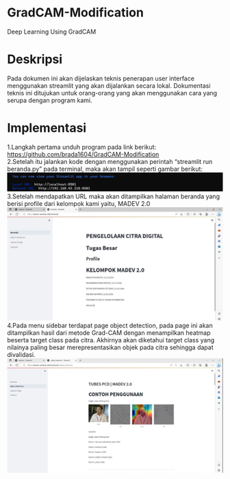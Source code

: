 # GradCAM-Modification
 Deep Learning Using GradCAM

# Deskripsi
 Pada dokumen ini akan dijelaskan teknis penerapan user interface menggunakan streamlit yang akan dijalankan secara lokal. Dokumentasi teknis ini ditujukan untuk orang-orang yang akan menggunakan cara yang serupa dengan program kami. 

# Implementasi 
 1.Langkah pertama unduh program pada link berikut:   
    https://github.com/brada1604/GradCAM-Modification    
 2.Setelah itu jalankan kode dengan menggunakan perintah “streamlit run beranda.py” pada terminal, maka akan tampil seperti gambar berikut:    
      ![ss_cmd.png](assets/ss_cmd.png)  
 3.Setelah mendapatkan URL maka akan ditampilkan halaman beranda yang berisi profile dari kelompok kami yaitu, MADEV 2.0
      ![beranda.jpg](assets/beranda.jpg)  
 4.Pada menu sidebar terdapat page object detection, pada page ini akan ditampilkan hasil dari metode Grad-CAM dengan menampilkan heatmap beserta target class pada    citra. Akhirnya akan diketahui target class yang nilainya paling besar merepresentasikan objek pada citra sehingga dapat divalidasi.  
      ![ss_objek.jpg](assets/ss_objek.jpg)
   
